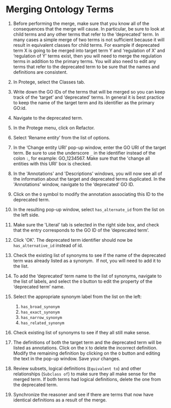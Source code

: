 # Merging Ontology Terms

1.	Before performing the merge, make sure that you know all of the consequences that the merge will cause. In particular, be sure to look at child terms and any other terms that refer to the ‘deprecated’ term. In many cases a simple merge of two terms is not sufficient because it will result in equivalent classes for child terms. For example if deprecated term X is going to be merged into target term Y and ‘regulation of X’ and ‘regulation of Y’ terms exist, then you will need to merge the regulation terms in addition to the primary terms. You will also need to edit any terms that refer to the deprecated term to be sure that the names and definitions are consistent.

2.	In Protege, select the Classes tab.

3.	Write down the GO IDs of the terms that will be merged so you can keep track of the ‘target’ and ‘deprecated’ terms. In general it is best practice to keep the name of the target term and its identifier as the primary GO:id.

4.	Navigate to the deprecated term.

5.	In the Protege menu, click on Refactor.

6.	Select ‘Rename entity’ from the list of options.

7.	In the ‘Change entity URI’ pop-up window, enter the GO URI of the target term. Be sure to use the underscore ```_``` in the identifier instead of the colon ```:```, for example: GO_1234567. Make sure that the 'change all entities with this URI' box is checked.

8.	In the 'Annotations' and 'Descriptions' windows, you will now see all of the information about the target and deprecated terms duplicated. In the 'Annotations' window, navigate to the ‘deprecated’ GO ID.

9.	Click on the ```O``` symbol to modify the annotation associating this ID to the deprecated term.

10.	In the resulting pop-up window, select ```has_alternate_id``` from the list on the left side.

11.	Make sure the 'Literal' tab is selected in the right side box, and check that the entry corresponds to the GO ID of the ‘deprecated term’.  

12.	Click 'OK'. The deprecated term identifier should now be ```has_alternative_id``` instead of id.

13.	Check the existing list of synonyms to see if the name of the deprecated term was already listed as a synonym.  If not, you will need to add it to the list.

14.	To add the ‘deprecated’ term name to the list of synonyms, navigate to the list of labels, and select the ```O``` button to edit the property of the ‘deprecated term’ name.

15.	Select the appropriate synonym label from the list on the left:
    1.	```has_broad_synonym```
    2.	```has_exact_synonym```
    3.	```has_narrow_synonym```
    4.	```has_related_synonym```

16. Check existing list of synonyms to see if they all still make sense.

17. The definitions of both the target term and the deprecated term will be listed as annotations. Click on the ```X``` to delete the incorrect definition. Modify the remaining definition by clicking on the ```O``` button and editing the text in the pop-up window. Save your changes.

18. Review subsets, logical definitions (```Equivalent to```) and other relationships (```Subclass of```) to make sure they all make sense for the merged term. If both terms had logical definitions, delete the one from the deprecated term.

19. Synchronize the reasoner and see if there are terms that now have identical definitions as a result of the merge.
